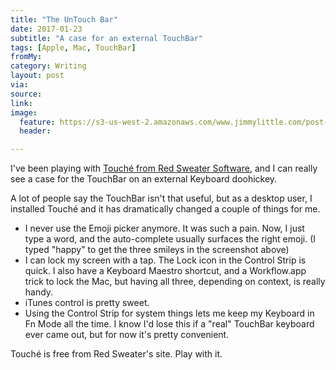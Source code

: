 ```yaml
---
title: "The UnTouch Bar"
date: 2017-01-23
subtitle: "A case for an external TouchBar"
tags: [Apple, Mac, TouchBar]
fromMy: 
category: Writing
layout: post
via: 
source: 
link: 
image: 
  feature: https://s3-us-west-2.amazonaws.com/www.jimmylittle.com/post-images/touche.png
  header:

---
```

I've been playing with [Touché from Red Sweater Software](https://red-sweater.com/touche/), and I can really see a case for the TouchBar on an external Keyboard doohickey. 

A lot of people say the TouchBar isn't that useful, but as a desktop user, I installed Touché and it has dramatically changed a couple of things for me.

 - I never use the Emoji picker anymore. It was such a pain. Now, I just type a word, and the auto-complete usually surfaces the right emoji. (I typed "happy" to get the three smileys in the screenshot above)
 - I can lock my screen with a tap. The Lock icon in the Control Strip is quick. I also have a Keyboard Maestro shortcut, and a Workflow.app trick to lock the Mac, but having all three, depending on context, is really handy.
 - iTunes control is pretty sweet.
 - Using the Control Strip for system things lets me keep my Keyboard in Fn Mode all the time. I know I'd lose this if a "real" TouchBar keyboard ever came out, but for now it's pretty convenient.

Touché is free from Red Sweater's site. Play with it.


<!-- #Apple, #Mac, #TouchBar -->
